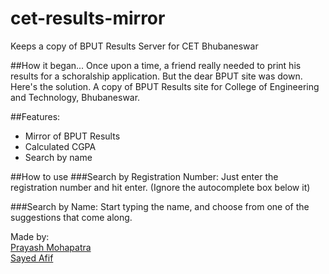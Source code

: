 # cet-results-mirror
Keeps a copy of BPUT Results Server for CET Bhubaneswar

##How it began...
Once upon a time, a friend really needed to print his results for a schoralship application. But the dear BPUT site was down. Here's the solution. A copy of BPUT Results site for College of Engineering and Technology, Bhubaneswar.

##Features:
* Mirror of BPUT Results
* Calculated CGPA
* Search by name

##How to use
###Search by Registration Number:
Just enter the registration number and hit enter. (Ignore the autocomplete box below it)

###Search by Name:
Start typing the name, and choose from one of the suggestions that come along.

Made by:  
[Prayash Mohapatra](http://prayashm.com)  
[Sayed Afif](http://twitter.com/iamafif)
